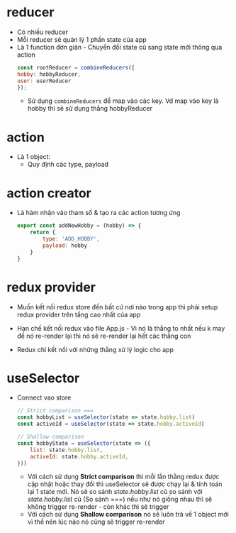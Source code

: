 # reducer 
- Có nhiều reducer
- Mỗi reducer sẽ quản lý 1 phần state của app 
- Là 1 function đơn giản - Chuyển đổi state cũ sang state mới thông qua action
    ```js
    const rootReducer = combineReducers({
    hobby: hobbyReducer,
    user: userReducer
    });
    ```
    - Sử dụng `combineReducers` để map vào các key. Vd map vào key là hobby thì sẽ sử dụng thằng hobbyReducer

# action
- Là 1 object: 
    - Quy định các type, payload

# action creator
- Là hàm nhận vào tham số & tạo ra các action tương ứng 
    ```js
    export const addNewHobby = (hobby) => {
        return {
            type: 'ADD_HOBBY',
            payload: hobby
        }
    }
    ```
# redux provider 
- Muốn kết nối redux store đến bất cứ nơi nào trong app thì phải setup redux provider trên tầng cao nhất của app

- Hạn chế kết nối redux vào file App.js - Vì nó là thằng to nhất nếu k may để nó re-render lại thì nó sẽ re-render lại hết các thằng con
- Redux chỉ kết nối với những thằng xử lý logic cho app

# useSelector
- Connect vao store
    ```js
    // Strict comparison ===
    const hobbyList = useSelector(state => state.hobby.list)
    const activeId = useSelector(state => state.hobby.activeId)

    // Shallow comparison
    const hobbyState = useSelector(state => ({
        list: state.hobby.list,
        activeId: state.hobby.activeId,
    }))
    ```
    - Với cách sử dụng **Strict comparison** thì mỗi lần thằng redux được cập nhật hoặc thay đổi thì useSelector sẽ được chạy lại & tính toán lại 1 state mới. Nó sẽ so sánh *state.hobby.list* cũ so sánh với *state.hobby.list* cũ (So sánh ===) nếu như nó giống nhau thì sẽ không trigger re-render - còn khác thì sẽ trigger
    - Với cách sử dụng **Shallow comparison** nó sẽ luôn trả về 1 object mới vì thế nên lúc nào nó cũng sẽ trigger  re-render 
